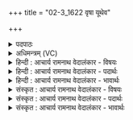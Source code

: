 +++
title = "02-3_1622 वृषा यूथेव"

+++
<details><summary>पदपाठः</summary>

वृ꣡षा꣢꣯। यू꣣था꣢। इ꣣व। व꣡ꣳस꣢꣯गः। कृ꣣ष्टीः꣢। इ꣣यर्ति। ओ꣡ज꣢꣯सा। ई꣡शा꣢꣯नः। अ꣡प्र꣢꣯तिष्कुतः। अ। प्र꣣तिष्कुतः। १६२२।
</details>

<details><summary>अधिमन्त्रम् (VC)</summary>

- इन्द्रः
- मधुच्छन्दा वैश्वामित्रः
- गायत्री
- षड्जः
</details>

<details><summary>हिन्दी : आचार्य रामनाथ वेदालंकार - विषयः</summary>

अब कैसा परमात्मा किसके समान किन्हें प्राप्त होता है,यह कहते हैं।
</details>

<details><summary>हिन्दी : आचार्य रामनाथ वेदालंकार - पदार्थः</summary>

पदार्थान्वय -  (वंसगः) शान से चलनेवाला (वृषा) साँड (यूथा इव) जैसे गौओं के झुण्ड में जाता है, वैसे ही (वृषा) शुभगुणों की वर्षा करनेवाला, (वंसगः) धर्मसेवी के पास जानेवाला (ईशानः) जगदीश्वर (अप्रतिष्कुतः) किसी से न रोका जाता हुआ (ओजसा) बल के साथ (कृष्टीः) उपासक मनुष्यों के पास (इयर्ति) पहुँच जाता है ॥३॥ यहाँ श्लिष्टोपमालङ्कार है ॥३॥
</details>

<details><summary>हिन्दी : आचार्य रामनाथ वेदालंकार - भावार्थः</summary>

भावार्थ -  जो श्रद्धा से परमेश्वर की उपासना करते हैं,परमेश्वर भी उन धर्मात्मा लोगों की अवश्य सहायता करता है और उन्हें बल देता है ॥३॥
</details>

<details><summary>संस्कृत : आचार्य रामनाथ वेदालंकार - विषयः</summary>

अथ कीदृशः परमात्मा क इव कान् प्राप्नोतीत्याह।
</details>

<details><summary>संस्कृत : आचार्य रामनाथ वेदालंकार - पदार्थः</summary>

पदार्थान्वय -  (वंसगः२) वननीयगतिः, कमनीयगमनः (वृषा) वृषभः (यूथा इव) गोयूथानि इव (वृषा) शुभगुणवर्षणकर्ता (वंसगः३) वंसं धर्मसेविनं गच्छतीति तथाविधः (ईशानः) जगदीश्वरः (अप्रतिष्कुतः) केनापि अप्रतिरुद्धः सन् (ओजसा) बलेन (कृष्टीः) उपासकान् मनुष्यान् (इयर्ति) प्राप्नोति ॥३॥४ अत्र श्लिष्टोपमालङ्कारः ॥३॥
</details>

<details><summary>संस्कृत : आचार्य रामनाथ वेदालंकार - भावार्थः</summary>

भावार्थ -  ये श्रद्धया परमेश्वरमुपासते परमेश्वरोऽपि तेषां धर्मात्मनां जनानां साहाय्यमवश्यं करोति तेभ्यो बलं च ददाति ॥३॥
</details>